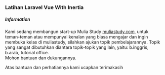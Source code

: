 <h3>Latihan Laravel Vue With Inertia</h3>

<h5>Information</h5>
<p>Kami sedang membangun start-up Mulia Study <a href="muliastudy.com" target="_blank">muliastudy.com</a>, untuk teman-teman atau mempunyai kenalan yang biasa mengajar dan ingin membuka kelas di muliastudy, silahkan ajukan topik pembelajarannya. Topik yang sangat dibutuhkan diantara topik-topik yang lain, yaitu: b.inggris, b.arab, tutorial office. <br>
Mohon bantuan dan dukungannya.</p>

<p>Atas bantuan dan perhatiannya kami ucapkan terimakasih</p>
